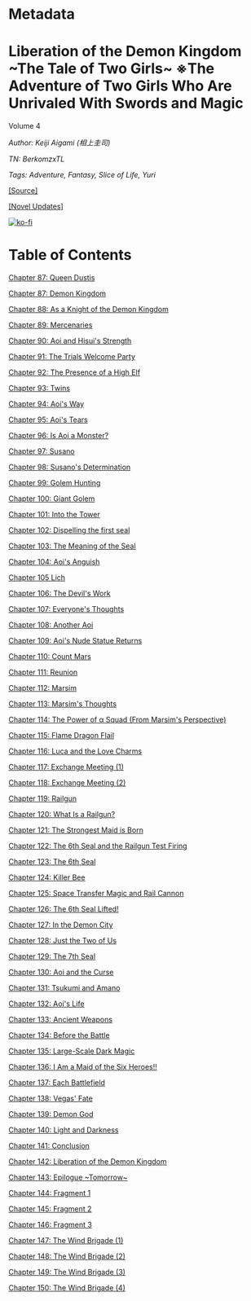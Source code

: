 # Metadata

# Liberation of the Demon Kingdom \~The Tale of Two Girls\~ ※The Adventure of Two Girls Who Are Unrivaled With Swords and Magic
  
Volume 4

_Author:_ _Keiji Aigami (相上圭司)_

_TN: BerkomzxTL_

_Tags: Adventure, Fantasy, Slice of Life, Yuri_

[\[Source\]](https://ncode.syosetu.com/n6348iq/)

[\[Novel Updates\]](https://www.novelupdates.com/series/liberation-of-the-demon-kingdom-the-tale-of-two-girls-%E2%80%BBthe-adventure-of-two-girls-who-are-unrivaled-with-swords-and-magic/)



[![ko-fi](https://ko-fi.com/img/githubbutton_sm.svg)](https://ko-fi.com/I2I117SQUE)



# Table of Contents

[Chapter 87: Queen Dustis](./chapters/section_0002.md)

[Chapter 87: Demon Kingdom](./chapters/section_0001.md)

[Chapter 88: As a Knight of the Demon Kingdom](./chapters/section_0003.md)

[Chapter 89: Mercenaries](./chapters/section_0004.md)

[Chapter 90: Aoi and Hisui's Strength](./chapters/section_0005.md)

[Chapter 91: The Trials Welcome Party](./chapters/section_0006.md)

[Chapter 92: The Presence of a High Elf](./chapters/section_0007.md)

[Chapter 93: Twins](./chapters/section_0008.md)

[Chapter 94: Aoi's Way](./chapters/section_0009.md)

[Chapter 95: Aoi's Tears](./chapters/section_0010.md)

[Chapter 96: Is Aoi a Monster?](./chapters/section_0011.md)

[Chapter 97: Susano](./chapters/section_0012.md)

[Chapter 98: Susano's Determination](./chapters/section_0013.md)

[Chapter 99: Golem Hunting](./chapters/section_0014.md)

[Chapter 100: Giant Golem](./chapters/section_0015.md)

[Chapter 101: Into the Tower](./chapters/section_0016.md)

[Chapter 102: Dispelling the first seal](./chapters/section_0017.md)

[Chapter 103: The Meaning of the Seal](./chapters/section_0018.md)

[Chapter 104: Aoi's Anguish](./chapters/section_0019.md)

[Chapter 105 Lich](./chapters/section_0020.md)

[Chapter 106: The Devil's Work](./chapters/section_0021.md)

[Chapter 107: Everyone's Thoughts](./chapters/section_0022.md)

[Chapter 108: Another Aoi](./chapters/section_0023.md)

[Chapter 109: Aoi's Nude Statue Returns](./chapters/section_0024.md)

[Chapter 110: Count Mars](./chapters/section_0025.md)

[Chapter 111: Reunion](./chapters/section_0026.md)

[Chapter 112: Marsim](./chapters/section_0027.md)

[Chapter 113: Marsim's Thoughts](./chapters/section_0028.md)

[Chapter 114: The Power of α Squad (From Marsim's Perspective)](./chapters/section_0029.md)

[Chapter 115: Flame Dragon Flail](./chapters/section_0030.md)

[Chapter 116: Luca and the Love Charms](./chapters/section_0031.md)

[Chapter 117: Exchange Meeting (1)](./chapters/section_0032.md)

[Chapter 118: Exchange Meeting (2)](./chapters/section_0033.md)

[Chapter 119: Railgun](./chapters/section_0034.md)

[Chapter 120: What Is a Railgun?](./chapters/section_0035.md)

[Chapter 121: The Strongest Maid is Born](./chapters/section_0036.md)

[Chapter 122: The 6th Seal and the Railgun Test Firing](./chapters/section_0037.md)

[Chapter 123: The 6th Seal](./chapters/section_0038.md)

[Chapter 124: Killer Bee](./chapters/section_0039.md)

[Chapter 125: Space Transfer Magic and Rail Cannon](./chapters/section_0040.md)

[Chapter 126: The 6th Seal Lifted!](./chapters/section_0041.md)

[Chapter 127: In the Demon City](./chapters/section_0042.md)

[Chapter 128: Just the Two of Us](./chapters/section_0043.md)

[Chapter 129: The 7th Seal](./chapters/section_0044.md)

[Chapter 130: Aoi and the Curse](./chapters/section_0045.md)

[Chapter 131: Tsukumi and Amano](./chapters/section_0046.md)

[Chapter 132: Aoi's Life](./chapters/section_0047.md)

[Chapter 133: Ancient Weapons](./chapters/section_0048.md)

[Chapter 134: Before the Battle](./chapters/section_0049.md)

[Chapter 135: Large-Scale Dark Magic](./chapters/section_0050.md)

[Chapter 136: I Am a Maid of the Six Heroes!!](./chapters/section_0051.md)

[Chapter 137: Each Battlefield](./chapters/section_0052.md)

[Chapter 138: Vegas' Fate](./chapters/section_0053.md)

[Chapter 139: Demon God](./chapters/section_0054.md)

[Chapter 140: Light and Darkness](./chapters/section_0055.md)

[Chapter 141: Conclusion](./chapters/section_0056.md)

[Chapter 142: Liberation of the Demon Kingdom](./chapters/section_0057.md)

[Chapter 143: Epilogue ~Tomorrow~](./chapters/section_0058.md)

[Chapter 144: Fragment 1](./chapters/section_0059.md)

[Chapter 145: Fragment 2](./chapters/section_0060.md)

[Chapter 146: Fragment 3](./chapters/section_0061.md)

[Chapter 147: The Wind Brigade (1)](./chapters/section_0062.md)

[Chapter 148: The Wind Brigade (2)](./chapters/section_0063.md)

[Chapter 149: The Wind Brigade (3)](./chapters/section_0064.md)

[Chapter 150: The Wind Brigade (4)](./chapters/section_0065.md)
